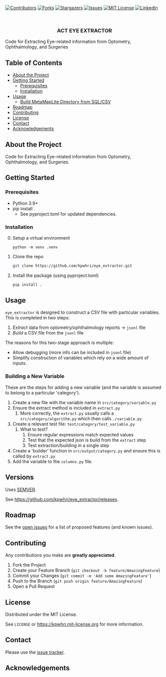 [![Contributors][contributors-shield]][contributors-url]
[![Forks][forks-shield]][forks-url]
[![Stargazers][stars-shield]][stars-url]
[![Issues][issues-shield]][issues-url]
[![MIT License][license-shield]][license-url]
[![LinkedIn][linkedin-shield]][linkedin-url]



<!-- PROJECT LOGO -->
<br />
<div>
  <p>
    <!-- a href="https://github.com/kpwhri/eye_extractor">
      <img src="images/logo.png" alt="Logo">
    </a -->
  </p>

<h3 align="center">ACT EYE EXTRACTOR</h3>

  <p>
    Code for Extracting Eye-related information from Optometry, Ophthalmology, and Surgeries
  </p>
</div>


<!-- TABLE OF CONTENTS -->

## Table of Contents

* [About the Project](#about-the-project)
* [Getting Started](#getting-started)
    * [Prerequisites](#prerequisites)
    * [Installation](#installation)
* [Usage](#usage)
    * [Build MetaMapLite Directory from SQL/CSV](#mml-to-txt)
* [Roadmap](#roadmap)
* [Contributing](#contributing)
* [License](#license)
* [Contact](#contact)
* [Acknowledgements](#acknowledgements)

## About the Project

Code for Extracting Eye-related information from Optometry, Ophthalmology, and Surgeries.


<!-- GETTING STARTED -->

## Getting Started

### Prerequisites

* Python 3.9+
* pip install .
    * See pyproject.toml for updated dependencies.

### Installation

0. Setup a virtual environment
    ```shell
    python -m venv .venv 
    ```
1. Clone the repo
    ```sh
    git clone https://github.com/kpwhri/eye_extractor.git
    ```
2. Install the package (using pyproject.toml)
    ```sh
    pip install .
    ```

## Usage

`eye_extractor` is designed to construct a CSV file with particular variables. This is completed in two steps:

1. *Extract* data from optometry/ophthalmology reports -> `jsonl` file
2. *Build* a CSV file from the `jsonl` file

The reasons for this two-stage approach is multiple:
* Allow debugging (more info can be included in `jsonl` file)
* Simplify construction of variables which rely on a wide amount of inputs.

### Building a New Variable

These are the steps for adding a new variable (and the variable is assumed to belong to a particular 'category').

1. Create a new file with the variable name in `src/category/variable.py`
2. Ensure the extract method is included in `extract.py`
   1. More correctly, the `extract.py` usually calls a `src/category/algorithm.py` which then calls `./variable.py`
3. Create a relevant test file: `test/category/test_variable.py`
   1. What to test?
      1. Ensure regular expressions match expected values
      2. Test that the expected json is build from the `extract` step
      3. Test extraction/building in a single step
4. Create a 'builder' function in `src/output/category.py` and ensure this is called by `extract.py`
5. Add the variable to the `columns.py` file.



## Versions

Uses [SEMVER](https://semver.org/).

See https://github.com/kpwhri/eye_extractor/releases.

<!-- ROADMAP -->

## Roadmap

See the [open issues](https://github.com/kpwhri/eye_extractor/issues) for a list of proposed features (and known issues).



<!-- CONTRIBUTING -->

## Contributing

Any contributions you make are **greatly appreciated**.

1. Fork the Project
2. Create your Feature Branch (`git checkout -b feature/AmazingFeature`)
3. Commit your Changes (`git commit -m 'Add some AmazingFeature'`)
4. Push to the Branch (`git push origin feature/AmazingFeature`)
5. Open a Pull Request

<!-- LICENSE -->

## License

Distributed under the MIT License.

See `LICENSE` or https://kpwhri.mit-license.org for more information.



<!-- CONTACT -->

## Contact

Please use the [issue tracker](https://github.com/kpwhri/eye_extractor/issues).


<!-- ACKNOWLEDGEMENTS -->

## Acknowledgements

<!-- MARKDOWN LINKS & IMAGES -->
<!-- https://www.markdownguide.org/basic-syntax/#reference-style-links -->

[contributors-shield]: https://img.shields.io/github/contributors/kpwhri/act_eye_extractor.svg?style=flat-square

[contributors-url]: https://github.com/kpwhri/act_eye_extractor/graphs/contributors

[forks-shield]: https://img.shields.io/github/forks/kpwhri/act_eye_extractor.svg?style=flat-square

[forks-url]: https://github.com/kpwhri/act_eye_extractor/network/members

[stars-shield]: https://img.shields.io/github/stars/kpwhri/act_eye_extractor.svg?style=flat-square

[stars-url]: https://github.com/kpwhri/act_eye_extractor/stargazers

[issues-shield]: https://img.shields.io/github/issues/kpwhri/act_eye_extractor.svg?style=flat-square

[issues-url]: https://github.com/kpwhri/act_eye_extractor/issues

[license-shield]: https://img.shields.io/github/license/kpwhri/act_eye_extractor.svg?style=flat-square

[license-url]: https://kpwhri.mit-license.org/

[linkedin-shield]: https://img.shields.io/badge/-LinkedIn-black.svg?style=flat-square&logo=linkedin&colorB=555

[linkedin-url]: https://www.linkedin.com/company/kaiserpermanentewashingtonresearch
<!-- [product-screenshot]: images/screenshot.png -->
